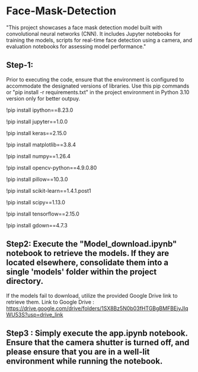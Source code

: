 # Face-Mask-Detection
"This project showcases a face mask detection model built with convolutional neural networks (CNN). It includes Jupyter notebooks for training the models, scripts for real-time face detection using a camera, and evaluation notebooks for assessing model performance."

## Step-1: 
Prior to executing the code, ensure that the environment is configured to accommodate the designated versions of libraries.
Use this pip commands or "pip install -r requirements.txt" in the project environment in Python 3.10 version only for better outpuy.

!pip install ipython==8.23.0

!pip install jupyter==1.0.0

!pip install keras==2.15.0

!pip install matplotlib==3.8.4

!pip install numpy==1.26.4

!pip install opencv-python==4.9.0.80

!pip install pillow==10.3.0

!pip install scikit-learn==1.4.1.post1

!pip install scipy==1.13.0

!pip install tensorflow==2.15.0

!pip install gdown==4.7.3

## Step2: Execute the "Model_download.ipynb" notebook to retrieve the models. If they are located elsewhere, consolidate them into a single 'models' folder within the project directory.

If the models fail to download, utilize the provided Google Drive link to retrieve them.
Link to Google Drive : https://drive.google.com/drive/folders/1SX8Bz5N0b03fHTGBgBMFBEjyJIqWU53S?usp=drive_link

## Step3 : Simply execute the app.ipynb notebook. Ensure that the camera shutter is turned off, and please ensure that you are in a well-lit environment while running the notebook.
